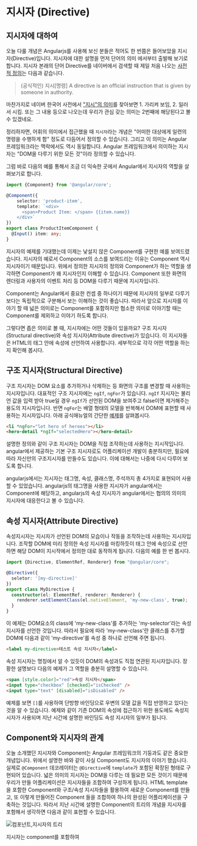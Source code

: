 # 지시자 (Directive)

## 지시자에 대하여

오늘 다룰 개념은 Angularjs를 사용해 보신 분들은 적어도 한 번쯤은 들어보았을 지시자(Directive)입니다. 지시자에 대한 설명을 먼저 단어의 의미 에서부터 출발해 보기로 합니다. 지시자 본래의 단어 Directive를 네이버에서 검색할 때 제일 처음 나오는 [사전적 정의](http://endic.naver.com/enkrEntry.nhn?sLn=kr&entryId=699828d2bdf24c34bacde1c12b0691e9&query=directive)는 다음과 같습니다.

> (공식적인) 지시[명령]
> A directive is an official instruction that is given by someone in authority.

마찬가지로 네이버 한국어 사전에서 ["지시"의 의미](http://krdic.naver.com/detail.nhn?docid=35720700)를 찾아보면 1. 가리켜 보임, 2. 일러서 시킴. 또는 그 내용 등으로 나오는데 우리가 관심 갖는 의미는 2번째에 해당된다고 볼 수 있겠네요.

정리하자면, 어휘의 의미에서 접근했을 때 `지시자`라는 개념은 "어떠한 대상에게 일련의 명령을 수행하게 함" 정도로 다듬어서 정의할 수 있습니다. 그리고 이 의미는 Angular 프레임워크라는 맥락에서도 역시 동일합니다. Angular 프레임워크에서 의미하는 지시자는 "DOM을 다루기 위한 모든 것"이라 정의할 수 있습니다.

그럼 바로 다음의 예를 통해서 조금 더 익숙한 곳에서 Angular에서 지시자의 역할을 살펴보기로 합니다.

```typescript
import {Component} from '@angular/core';

@Component({
    selector: 'product-item',
    template: `<div>
      <span>Product Item: </span> {{item.name}}
    </div>`
})
export class ProductItemComponent {
  @Input() item: any;
}
```

지시자의 예제를 기대했는데 이제는 낯설지 않은 Component를 구현한 예를 보여드렸습니다. 지시자의 예로서 Component의 소스를 보여드리는 이유는 Component 역시 지시자이기 때문입니다. 위에서 정의한 지시자의 정의와 Component가 하는 역할을 생각하면 Component가 왜 지시자인지 이해할 수 있습니다. Component 또한 화면의 렌더링과 사용자의 이벤트 처리 등 DOM을 다루기 때문에 지시자입니다.

Component는 Angular에서 중요한 컨셉 중 하나이기 때문에 지시자의 일부로 다루기 보다는 독립적으로 구분해서 보는 이해하는 것이 좋습니다. 따라서 앞으로 지시자를 이야기 할 때 넓은 의미로는 Component를 포함하지만 협소한 의미로 이야기할 때는 Component를 제외하고 이야기 하도록 합니다.

그렇다면 좁은 의미로 볼 때, 지시자에는 어떤 것들이 있을까요? 구조 지시자(Structural directive)와 속성 지시자(Attribute directive)가 있습니다. 이 지시자들은 HTML의 태그 안에 속성에 선언하여 사용합니다. 세부적으로 각각 어떤 역할을 하는지 확인해 봅시다.

## 구조 지시자(Structural Directive)

구조 지시자는 DOM 요소를 추가하거나 삭제하는 등 화면의 구조를 변경할 때 사용하는 지시자입니다. 대표적인 구조 지시자에는 `ngIf`, `ngFor`가 있습니다. `ngIf` 지시자는 불리언 값을 입력 받아 true일 경우 `ngIf`가 선언된 DOM을 보여주고 false이면 제거해주는 용도의 지시자입니다. 반면 `ngFor`는 배열 형태의 모델을 반복해서 DOM에 표현할 때 사용하는 지시자입니다. 아래 공식매뉴얼의 간단한 [예제](https://angular.io/docs/ts/latest/guide/architecture.html#!#directives)를 살펴봅시다.

```html
<li *ngFor="let hero of heroes"></li>
<hero-detail *ngIf="selectedHero"></hero-detail>
```

설명한 정의와 같이 구조 지시자는 DOM을 직접 조작하는데 사용하는 지시작입니다. angular에서 제공하는 기본 구조 지시자로도 어플리케이션 개발이 충분하지만, 필요에 따라 자신만의 구조지시자를 만들수도 있습니다. 이에 대해서는 나중에 다시 다루어 보도록 합니다.

>
angularjs에서는 지시자는 태그명, 속성, 클래스명, 주석까지 총 4가지로 표현되어 사용할 수 있었습니다. angularjs의 태그명을 사용한 지시자가 angular에서는 Component에 해당하고, angularjs의 속성 지시자가 angular에서는 협의의 의미의 지시자에 대응한다고 볼 수 있습니다.

## 속성 지시자(Attribute Directive)

속성지시자는 지시자가 선언된 DOM의 모습이나 작동을 조작하는데 사용하는 지시자입니다. 조작할 DOM에 미리 정의한 속성 지시자를 마킹하듯이 태그 안에 속성으로 선언하면 해당 DOM이 지시작에서 정의한 대로 동작하게 됩니다. 다음의 예를 한 번 봅시다.

```typescript
import {Directive, ElementRef, Renderer} from "@angular/core";

@Directive({
  seletor: '[my-directive]'
})
export class MyDirective {
  constructor(el: ElementRef, renderer: Renderer) {
    renderer.setElementClass(el.nativeElement, 'my-new-class', true);
  }
}
```

이 예제는 DOM요소의 class에 'my-new-class'를 추가하는 'my-selector'라는 속성지시자를 선언한 것입니다. 따라서 필요에 따라 'my-new-class'란 클래스를 추가할 DOM에 다음과 같이 'my-directive'를 속성 중 하나로 선언해 주면 됩니다.

```html
<label my-directive>테스트 속성 지시자</label>
```

속성 지시자는 명칭에서 알 수 있듯이 DOM의 속성과도 직접 연관된 지시자입니다. 장황한 설명보다 다음의 예제가 그 역할을 충분히 설명할 수 있습니다.

```html
<span [style.color]="red">속성 지시자</span>
<input type="checkbox" [checked]="isChecked" />
<input type="text" [disabled]="isDisabled" />
```

예제를 보면 `[]`를 사용하여 단방향 바인딩으로 우변의 모델 값을 직접 반영하고 있다는 것을 알 수 있습니다. 예제와 같이 기존 DOM의 속성에 접근하기 위한 용도에도 속성지시자가 사용되며 지난 시간에 설명한 바인딩도 속성 지시자의 일부가 됩니다.

## Component와 지시자의 관계

오늘 소개했던 지시자와 Component는 Angular 프레임워크의 기둥과도 같은 중요한 개념입니다. 위에서 설명한 바와 같이 사실 Component도 지시자의 이야기 했습니다. 실제로 `@Component` 데코레이터는 `@Directive`에 `template`가 포함된 확장된 형태로 구현되어 있습니다. 넓은 의미의 지시자는 DOM을 다루는 데 필요한 모든 것이기 때문에 우리가 만들 어플리케이션은 지시자들을 조합하여 구성하게 됩니다. HTML template을 포함한 Component와 구조/속성 지시자들을 활용하여 새로운 Component를 만들고, 또 이렇게 만들어진 Component 들을 조합하여 하나의 완성된 어플리케이션을 구축하는 것입니다. 따라서 지난 시간에 설명한 Component의 트리의 개념을 지시자를 포함해서 생각하면 다음과 같이 표현할 수 있습니다.

![컴포넌트,지시자의 트리](http://blog.mgechev.com/images/component-tree-angular2.png)


지시자는 component를 포함하여
